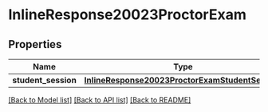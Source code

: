 # InlineResponse20023ProctorExam

## Properties
Name | Type | Description | Notes
------------ | ------------- | ------------- | -------------
**student_session** | [**InlineResponse20023ProctorExamStudentSession**](InlineResponse20023ProctorExamStudentSession.md) |  | [optional] 

[[Back to Model list]](../README.md#documentation-for-models) [[Back to API list]](../README.md#documentation-for-api-endpoints) [[Back to README]](../README.md)

